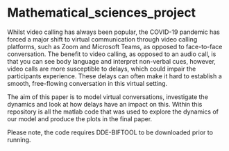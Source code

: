 # Mathematical_sciences_project

Whilst video calling has always been popular, the COVID-19 pandemic has forced a major shift to virtual communication through video calling platforms, 
such as Zoom and Microsoft Teams, as opposed to face-to-face conversation. The benefit to video calling, as opposed to an audio call, is that you can 
see body language and interpret non-verbal cues, however, video calls are more susceptible to delays, which could impair the participants experience. 
These delays can often make it hard to establish a smooth, free-flowing conversation in this virtual setting. 

The aim of this paper is to model virtual conversations, investigate the dynamics and look at how delays have an impact on this. Within this repository is 
all the matlab code that was used to explore the dynamics of our model and produce the plots in the final paper. 

Please note, the code requires DDE-BIFTOOL to be downloaded prior to running.

